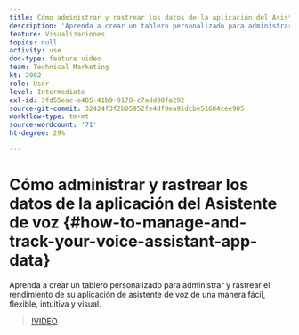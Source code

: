 ```yaml
---
title: Cómo administrar y rastrear los datos de la aplicación del Asistente de voz
description: 'Aprenda a crear un tablero personalizado para administrar y rastrear el rendimiento de su aplicación de asistente de voz de una manera fácil, flexible, intuitiva y visual. '
feature: Visualizaciones
topics: null
activity: use
doc-type: feature video
team: Technical Marketing
kt: 2902
role: User
level: Intermediate
exl-id: 3fd55eac-e485-41b9-9178-c7add90fa292
source-git-commit: 32424f3f2b05952fe4df9ea91dcbe51684cee905
workflow-type: tm+mt
source-wordcount: '71'
ht-degree: 29%

---
```


# Cómo administrar y rastrear los datos de la aplicación del Asistente de voz {#how-to-manage-and-track-your-voice-assistant-app-data}

Aprenda a crear un tablero personalizado para administrar y rastrear el rendimiento de su aplicación de asistente de voz de una manera fácil, flexible, intuitiva y visual.

>[!VIDEO](https://video.tv.adobe.com/v/27224/?quality=9)

